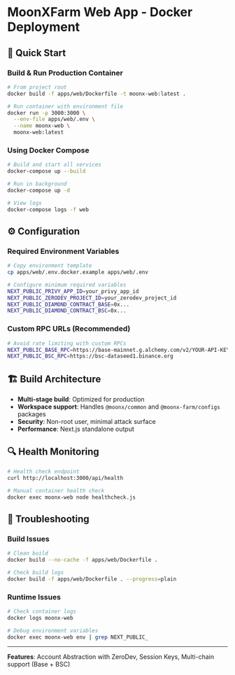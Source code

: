 # MoonXFarm Web App - Docker Deployment

## 🚀 Quick Start

### Build & Run Production Container

```bash
# From project root
docker build -f apps/web/Dockerfile -t moonx-web:latest .

# Run container with environment file
docker run -p 3000:3000 \
  --env-file apps/web/.env \
  --name moonx-web \
  moonx-web:latest
```

### Using Docker Compose

```bash
# Build and start all services
docker-compose up --build

# Run in background
docker-compose up -d

# View logs
docker-compose logs -f web
```

## ⚙️ Configuration

### Required Environment Variables

```bash
# Copy environment template
cp apps/web/.env.docker.example apps/web/.env

# Configure minimum required variables
NEXT_PUBLIC_PRIVY_APP_ID=your_privy_app_id
NEXT_PUBLIC_ZERODEV_PROJECT_ID=your_zerodev_project_id
NEXT_PUBLIC_DIAMOND_CONTRACT_BASE=0x...
NEXT_PUBLIC_DIAMOND_CONTRACT_BSC=0x...
```

### Custom RPC URLs (Recommended)

```bash
# Avoid rate limiting with custom RPCs
NEXT_PUBLIC_BASE_RPC=https://base-mainnet.g.alchemy.com/v2/YOUR-API-KEY
NEXT_PUBLIC_BSC_RPC=https://bsc-dataseed1.binance.org
```

## 🏗️ Build Architecture

- **Multi-stage build**: Optimized for production
- **Workspace support**: Handles `@moonx/common` and `@moonx-farm/configs` packages
- **Security**: Non-root user, minimal attack surface
- **Performance**: Next.js standalone output

## 🔍 Health Monitoring

```bash
# Health check endpoint
curl http://localhost:3000/api/health

# Manual container health check
docker exec moonx-web node healthcheck.js
```

## 🐛 Troubleshooting

### Build Issues
```bash
# Clean build
docker build --no-cache -f apps/web/Dockerfile .

# Check build logs
docker build -f apps/web/Dockerfile . --progress=plain
```

### Runtime Issues
```bash
# Check container logs
docker logs moonx-web

# Debug environment variables
docker exec moonx-web env | grep NEXT_PUBLIC_
```

---

**Features**: Account Abstraction with ZeroDev, Session Keys, Multi-chain support (Base + BSC) 